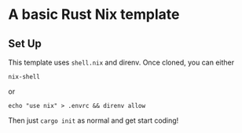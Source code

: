 # A basic Rust Nix template

## Set Up
This template uses `shell.nix` and direnv. Once cloned, you can either
```
nix-shell
```
or 
```
echo "use nix" > .envrc && direnv allow
```
Then just `cargo init` as normal and get start coding!
